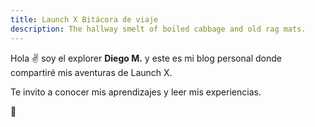 ```yaml
---
title: Launch X Bitácora de viaje
description: The hallway smelt of boiled cabbage and old rag mats.
---
```


Hola ✌️  soy el explorer **Diego M.** y este es mi blog personal donde compartiré mis aventuras de Launch X.

Te invito a conocer mis aprendizajes y leer mis experiencias.

🚀
